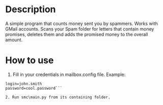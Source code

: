 # Description
A simple program that counts money sent you by spammers. Works with GMail accounts. Scans your Spam folder for letters that contain money promises, deletes them and adds the promised money to the overall amount.

# How to use
1. Fill in your credentials in mailbox.config file. Example:

```[Gmail]
login=john.smith
password=cool.password```

2. Run smc\main.py from its containing folder.
